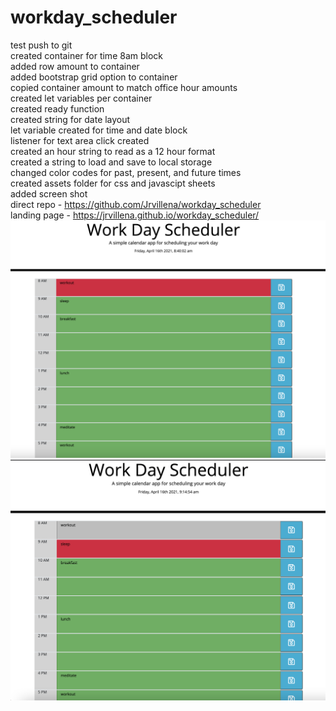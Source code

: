 # workday_scheduler<br>
test push to git<br>
created container for time 8am block<br>
added row amount to container<br>
added bootstrap grid option to container<br>
copied container amount to match office hour amounts<br>
created let variables per container<br>
created ready function<br>
created string for date layout<br>
let variable created for time and date block <br>
listener for text area click created<br>
created an hour string to read as a 12 hour format<br>
created a string to load and save to local storage<br>
changed color codes for past, present, and future times<br>
created assets folder for css and javascipt sheets<br>
added screen shot<br>
direct repo - https://github.com/Jrvillena/workday_scheduler<br>
landing page - https://jrvillena.github.io/workday_scheduler/<br>
![img](assets/images/screenshot_1.png)<br>
![img](assets/images/screenshot_2x.png)